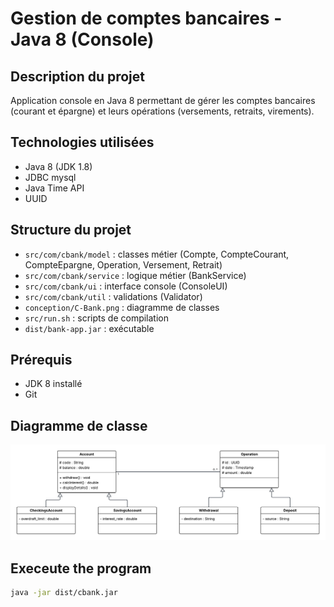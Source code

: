 # Gestion de comptes bancaires - Java 8 (Console)

## Description du projet
Application console en Java 8 permettant de gérer les comptes bancaires (courant et épargne) et leurs opérations (versements, retraits, virements).

## Technologies utilisées
- Java 8 (JDK 1.8)
- JDBC mysql
- Java Time API
- UUID

## Structure du projet
- `src/com/cbank/model` : classes métier (Compte, CompteCourant, CompteEpargne, Operation, Versement, Retrait)
- `src/com/cbank/service` : logique métier (BankService)
- `src/com/cbank/ui` : interface console (ConsoleUI)
- `src/com/cbank/util` : validations (Validator)
- `conception/C-Bank.png` : diagramme de classes
- `src/run.sh` : scripts de compilation
- `dist/bank-app.jar` : exécutable

## Prérequis
- JDK 8 installé
- Git

## Diagramme de classe
![class diagram](https://github.com/alirostom1/C-Bank/blob/main/conception/C-Bank.png)

## Execeute the program
```bash
java -jar dist/cbank.jar
